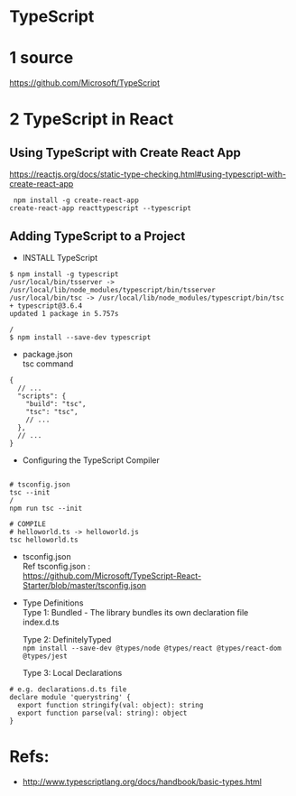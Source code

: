# TypeScript

# 1 source

https://github.com/Microsoft/TypeScript

# 2 TypeScript in React

## Using TypeScript with Create React App

https://reactjs.org/docs/static-type-checking.html#using-typescript-with-create-react-app

```
 npm install -g create-react-app
create-react-app reacttypescript --typescript
```

## Adding TypeScript to a Project

- INSTALL TypeScript

```
$ npm install -g typescript
/usr/local/bin/tsserver -> /usr/local/lib/node_modules/typescript/bin/tsserver
/usr/local/bin/tsc -> /usr/local/lib/node_modules/typescript/bin/tsc
+ typescript@3.6.4
updated 1 package in 5.757s

/
$ npm install --save-dev typescript

```

- package.json  
  tsc command

```
{
  // ...
  "scripts": {
    "build": "tsc",
    "tsc": "tsc",
    // ...
  },
  // ...
}
```

- Configuring the TypeScript Compiler

```

# tsconfig.json
tsc --init
/
npm run tsc --init

# COMPILE
# helloworld.ts -> helloworld.js
tsc helloworld.ts
```

- tsconfig.json  
  Ref tsconfig.json :  
  https://github.com/Microsoft/TypeScript-React-Starter/blob/master/tsconfig.json

- Type Definitions  
   Type 1: Bundled - The library bundles its own declaration file  
   index.d.ts

  Type 2: DefinitelyTyped  
  `npm install --save-dev @types/node @types/react @types/react-dom @types/jest`

  Type 3: Local Declarations

```
# e.g. declarations.d.ts file
declare module 'querystring' {
  export function stringify(val: object): string
  export function parse(val: string): object
}
```

# Refs:

- http://www.typescriptlang.org/docs/handbook/basic-types.html
